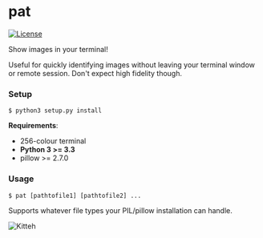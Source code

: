 pat
===

[![License](http://img.shields.io/badge/license-MIT-red.svg)](https://github.com/KoffeinFlummi/pat/blob/master/LICENSE)

Show images in your terminal!

Useful for quickly identifying images without leaving your terminal window or remote session. Don't expect high fidelity though.


### Setup

```
$ python3 setup.py install
```

**Requirements**:
- 256-colour terminal
- **Python 3 >= 3.3**
- pillow >= 2.7.0


### Usage

```
$ pat [pathtofile1] [pathtofile2] ...
```

Supports whatever file types your PIL/pillow installation can handle.

![Kitteh](http://i.imgur.com/zBRiLYH.png)
